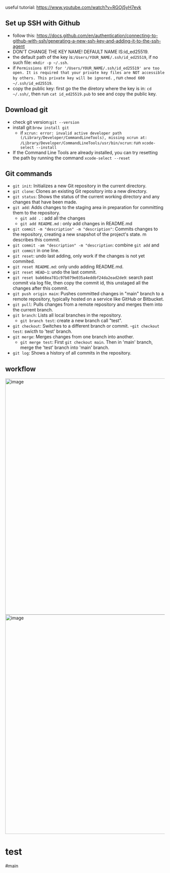 useful tutorial: https://www.youtube.com/watch?v=RGOj5yH7evk
## Set up SSH with Github
 - follow this: https://docs.github.com/en/authentication/connecting-to-github-with-ssh/generating-a-new-ssh-key-and-adding-it-to-the-ssh-agent
 - DON'T CHANGE THE KEY NAME! DEFAULT NAME IS:id_ed25519.
 - the default path of the key is:`/Users/YOUR_NAME/.ssh/id_ed25519`, if no such file: `mkdir -p ~/.ssh`.
 - if `Permissions 0777 for '/Users/YOUR_NAME/.ssh/id_ed25519' are too open.
It is required that your private key files are NOT accessible by others.
This private key will be ignored.` , run `chmod 600 ~/.ssh/id_ed25519`.
 - copy the public key: first go the the diretory where the key is in: `cd ~/.ssh/`, then run `cat id_ed25519.pub` to see and copy the public key.

## Download git
- check git version:`git --version`
- install git:`brew install git`
  - if `xcrun: error: invalid active developer path (/Library/Developer/CommandLineTools), missing xcrun at: /Library/Developer/CommandLineTools/usr/bin/xcrun`: run `xcode-select --install`
- If the Command Line Tools are already installed, you can try resetting the path by running the command `xcode-select --reset`

## Git commands
- `git init`: Initializes a new Git repository in the current directory.
- `git clone`: Clones an existing Git repository into a new directory.
- `git status`: Shows the status of the current working directory and any changes that have been made.
- `git add`: Adds changes to the staging area in preparation for committing them to the repository.
    - `git add .` : add all the changes
    - `git add README.md` : only add changes in README.md
- `git commit -m "description" -m "description"`: Commits changes to the repository, creating a new snapshot of the project's state. m describes this commit.
- `git commit -am "description" -m "description`: combine `git add` and `git commit` in one line.
- `git reset`: undo last adding, only work if the changes is not yet commited.
- `git reset README.md`: only undo adding README.md.
- `git reset HEAD~1`: undo the last commit.
- `git reset bab68ea781c97b079e035a4eddbf24da2ead2de9`: search past commit via log file, then copy the commit id, this unstaged all the changes after this commit. 
- `git push origin main`: Pushes committed changes in "main" branch to a remote repository, typically hosted on a service like GitHub or Bitbucket.
- `git pull`: Pulls changes from a remote repository and merges them into the current branch.
- `git branch`: Lists all local branches in the repository.
    - `git branch test`: create a new branch call "test".
- `git checkout`: Switches to a different branch or commit.
    -`git checkout test`: swicth to 'test' branch.
- `git merge`: Merges changes from one branch into another.
    - `git merge test`: First `git checkout main`. Then in 'main' branch, merge the 'test' branch into 'main' branch. 
- `git log`: Shows a history of all commits in the repository.

## workflow
<img width="745" alt="image" src="https://user-images.githubusercontent.com/87878087/231027507-34726768-04c6-432d-b607-e75d77a3d854.png">

<img width="692" alt="image" src="https://user-images.githubusercontent.com/87878087/231028662-731dd058-dfd1-4a9c-8d2b-286062e9d5d6.png">


# test

#main

